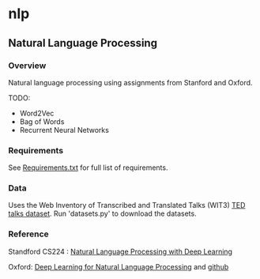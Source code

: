 # nlp
## Natural Language Processing

### Overview

Natural language processing using assignments from Stanford and Oxford.

TODO:
* Word2Vec
* Bag of Words
* Recurrent Neural Networks

### Requirements

See [Requirements.txt](https://github.com/A-Waterman/nlp/blob/master/Requirements.txt) for full list of requirements.

### Data

Uses the Web Inventory of Transcribed and Translated Talks (WIT3) [TED talks dataset](https://wit3.fbk.eu/mono.php?release=XML_releases&tinfo=cleanedhtml_ted). Run 'datasets.py' to download the datasets.

### Reference

Standford CS224 : [Natural Language Processing with Deep Learning](https://web.stanford.edu/class/archive/cs/cs224n/cs224n.1174/reports.html)

Oxford: [Deep Learning for Natural Language Processing](https://www.cs.ox.ac.uk/teaching/courses/2016-2017/dl/) and [github](https://github.com/oxford-cs-deepnlp-2017)
